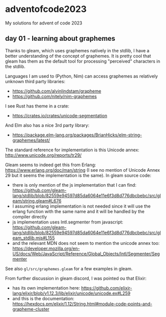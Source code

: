 # adventofcode2023
My solutions for advent of code 2023

## day 01 - learning about graphemes

Thanks to gleam, which uses graphemes natively in the stdlib, I have a better understanding of the concept of graphemes. It is pretty cool that gleam has them as the default tool for processing "perceived" characters in the stdlib.

Languages I am used to (Python, Nim) can access graphemes as relatively unknown third party libraries:
- https://github.com/alvinlindstam/grapheme
- https://github.com/nitely/nim-graphemes

I see Rust has theme in a crate:
- https://crates.io/crates/unicode-segmentation

And Elm also has a nice 3rd party library:
- https://package.elm-lang.org/packages/BrianHicks/elm-string-graphemes/latest/

The standard reference for implementation is this Unicode annex: http://www.unicode.org/reports/tr29/

Gleam seems to indeed get this from Erlang: https://www.erlang.org/doc/man/string
(I see no mention of Unicode Annex 29 but it seems the implementation is the same).
In gleam source code:
- there is only mention of the js implementation that I can find:
https://github.com/gleam-lang/stdlib/blob/82559e94597d85da6064e11e6f3d8d776dbcbebc/src/gleam/string.gleam#L676
- I assuming erlang implementation is not needed since it will use the erlang function with the same name and it will be handled by the compiler directly
- js implementation uses Intl.segmenter from javascript: https://github.com/gleam-lang/stdlib/blob/82559e94597d85da6064e11e6f3d8d776dbcbebc/src/gleam_stdlib.mjs#L155
- and the relevant MDN does not seem to mention the unicode annex too: https://developer.mozilla.org/en-US/docs/Web/JavaScript/Reference/Global_Objects/Intl/Segmenter/Segmenter

See also `gl/src/graphemes.gleam` for a few examples in gleam.

From further discussion in gleam discord, I was pointed ou that Elixir:
- has its own implementation here: https://github.com/elixir-lang/elixir/blob/v1.12.3/lib/elixir/unicode/unicode.ex#L259
- and this is the documentation: https://hexdocs.pm/elixir/1.12/String.html#module-code-points-and-grapheme-cluster
